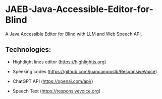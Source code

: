 # JAEB-Java-Accessible-Editor-for-Blind
A Java Accessible Editor for Blind with LLM and Web Speech API.

## Technologies:

* Hightlight lines editor (https://highlightjs.org)

* Speeking codes (https://github.com/juancamposlb/ResponsiveVoice)

* ChatGPT API (https://openai.com/api/)

* Speech Text (https://responsivevoice.org)
